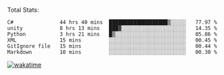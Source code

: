 Total Stats:
<!--START_SECTION:waka-->

```text
C#               44 hrs 40 mins  ███████████████████▒░░░░░   77.97 %
unity            8 hrs 13 mins   ███▓░░░░░░░░░░░░░░░░░░░░░   14.35 %
Python           3 hrs 21 mins   █▒░░░░░░░░░░░░░░░░░░░░░░░   05.86 %
XML              15 mins         ░░░░░░░░░░░░░░░░░░░░░░░░░   00.45 %
GitIgnore file   15 mins         ░░░░░░░░░░░░░░░░░░░░░░░░░   00.44 %
Markdown         10 mins         ░░░░░░░░░░░░░░░░░░░░░░░░░   00.30 %
```

<!--END_SECTION:waka-->

[![wakatime](https://wakatime.com/badge/user/d6a1e036-2153-43d6-9604-0dce67457b7f.svg)](https://wakatime.com/@d6a1e036-2153-43d6-9604-0dce67457b7f)
